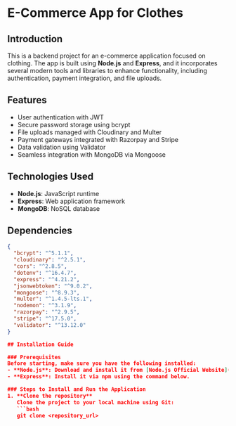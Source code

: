 # E-Commerce App for Clothes

## Introduction
This is a backend project for an e-commerce application focused on clothing. The app is built using **Node.js** and **Express**, and it incorporates several modern tools and libraries to enhance functionality, including authentication, payment integration, and file uploads.

## Features
- User authentication with JWT
- Secure password storage using bcrypt
- File uploads managed with Cloudinary and Multer
- Payment gateways integrated with Razorpay and Stripe
- Data validation using Validator
- Seamless integration with MongoDB via Mongoose

## Technologies Used
- **Node.js**: JavaScript runtime
- **Express**: Web application framework
- **MongoDB**: NoSQL database

## Dependencies
```json
{
  "bcrypt": "^5.1.1",
  "cloudinary": "^2.5.1",
  "cors": "^2.8.5",
  "dotenv": "^16.4.7",
  "express": "^4.21.2",
  "jsonwebtoken": "^9.0.2",
  "mongoose": "^8.9.3",
  "multer": "^1.4.5-lts.1",
  "nodemon": "^3.1.9",
  "razorpay": "^2.9.5",
  "stripe": "^17.5.0",
  "validator": "^13.12.0"
}

## Installation Guide

### Prerequisites
Before starting, make sure you have the following installed:
- **Node.js**: Download and install it from [Node.js Official Website](https://nodejs.org/).
- **Express**: Install it via npm using the command below.

### Steps to Install and Run the Application
1. **Clone the repository**  
   Clone the project to your local machine using Git:  
   ```bash
   git clone <repository_url>

